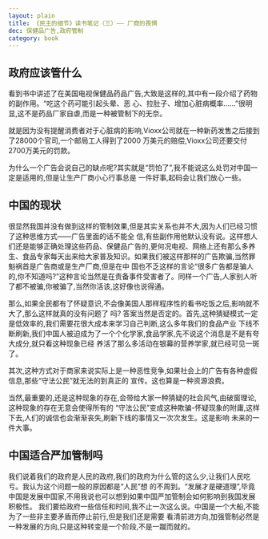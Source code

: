 ```yaml
---
layout: plain
title: 《民主的细节》读书笔记（三）—— 厂商的畏惧
dec: 保健品广告,政府管制
category: book
---
```


## 政府应该管什么

看到书中讲述了在美国电视保健品药品广告,大致是这样的,其中有一段介绍了药物的副作用。“吃这个药可能引起头晕、恶 心、拉肚子、增加心脏病概率......”很明显,这不是药品厂家自虐,而是一种被管制下的无奈。

就是因为没有提醒消费者对于心脏病的影响,Vioxx公司就在一种新药发售之后接到了28000个官司,一个邮局工人得到了2000 万美元的赔偿,Vioxx公司还要交付2700万美元的罚款。

为什么一个广告会说自己的缺点呢?其实就是“罚怕了”,我不能说这么处罚对中国一定是适用的,但是让生产厂商小心行事总是 一件好事,起码会让我们放心一些。

## 中国的现状

很显然我国并没有做到这样的管制效果,但是其实关系也并不大,因为人们已经习惯了这种思维方式——广告里面的话不能全 信,有些副作用他默认没有说。这样想人们还是能够正确处理这些药品、保健品广告的,更何况电视、网络上还有那么多养 生、食品专家每天出来给大家普及知识。如果我们被这样那样的广告欺骗,当然罪魁祸首是广告商或是生产厂商,但是在中 国也不乏这样的言论“很多广告都是骗人的,你不知道吗?”这种言论当然是在责备事件受害者了。同样一个广告,人家别人听 了都不被骗,你被骗了,当然你活该,这好像也说得通。

那么,如果全民都有了怀疑意识,不会像美国人那样程序性的看书吃饭之后,影响就不大了,那么这样就真的没有问题了 吗?
答案当然是否定的。首先,这种猜疑模式一定是低效率的,我们需要花很大成本来学习自己判断,这么多年我们的食品产业 下线不断刷新,我们中国人被迫成为了一个个化学家,食品学家,先不说这个消息是不是有夸大成分,就只看这种现象已经 养活了那么多活动在银幕的营养学家,就已经可见一斑了。

其次,这种方式对于商家来说实际上是一种恶性竞争,如果社会上的广告有各种虚假信息,那些“守法公民”就无法的到真正的 宣传。这也算是一种资源浪费。

当然,最重要的,还是这种现象的存在,会带给大家一种猜疑的社会风气,由破窗理论,这种现象的存在无意会使得所有的 “守法公民”变成这种欺骗-怀疑现象的附庸,这样下去,人们的诚信也会渐渐丧失,刷新下线的事情又一次次发生。这是影响 未来的一件大事。

## 中国适合严加管制吗

我们说着我们的政府是人民的政府,我们的政府为什么管的这么少,让我们人民吃亏。我认为这个问题一般的原因都是“人民”想 的不周到。“发展才是硬道理”,毕竟中国是发展中国家,不用我说也可以想到如果中国严加管制会如何影响到我国发展积极性。 我们要给政府一些信任和时间,我不止一次这么说。中国是一个大船,不能为了一些非主要矛盾而停止前行,但是我们还是需要 看清前进方向,加强管制必然是一种发展的方向,只是这种转变是一个阶段,不是一蹴而就的。

